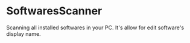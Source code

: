 # SoftwaresScanner
Scanning all installed softwares in your PC. It's allow for edit software's display name.
